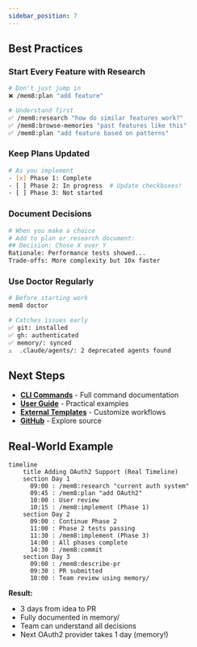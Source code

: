 ```yaml
---
sidebar_position: 7
---
```


## Best Practices

### Start Every Feature with Research

```bash
# Don't just jump in
❌ /mem8:plan "add feature"

# Understand first
✅ /mem8:research "how do similar features work?"
✅ /mem8:browse-memories "past features like this"
✅ /mem8:plan "add feature based on patterns"
```

### Keep Plans Updated

```bash
# As you implement
- [x] Phase 1: Complete
- [ ] Phase 2: In progress  # Update checkboxes!
- [ ] Phase 3: Not started
```

### Document Decisions

```bash
# When you make a choice
# Add to plan or research document:
## Decision: Chose X over Y
Rationale: Performance tests showed...
Trade-offs: More complexity but 10x faster
```

### Use Doctor Regularly

```bash
# Before starting work
mem8 doctor

# Catches issues early
✅ git: installed
✅ gh: authenticated
✅ memory/: synced
⚠️  .claude/agents/: 2 deprecated agents found
```

## Next Steps

- **[CLI Commands](../user-guide/cli-commands)** - Full command documentation
- **[User Guide](../user-guide/getting-started)** - Practical examples
- **[External Templates](../external-templates)** - Customize workflows
- **[GitHub](https://github.com/killerapp/mem8)** - Explore source

## Real-World Example

```mermaid
timeline
    title Adding OAuth2 Support (Real Timeline)
    section Day 1
      09:00 : /mem8:research "current auth system"
      09:45 : /mem8:plan "add OAuth2"
      10:00 : User review
      10:15 : /mem8:implement (Phase 1)
    section Day 2
      09:00 : Continue Phase 2
      11:00 : Phase 2 tests passing
      11:30 : /mem8:implement (Phase 3)
      14:00 : All phases complete
      14:30 : /mem8:commit
    section Day 3
      09:00 : /mem8:describe-pr
      09:30 : PR submitted
      10:00 : Team review using memory/
```

**Result:**
- 3 days from idea to PR
- Fully documented in memory/
- Team can understand all decisions
- Next OAuth2 provider takes 1 day (memory!)
